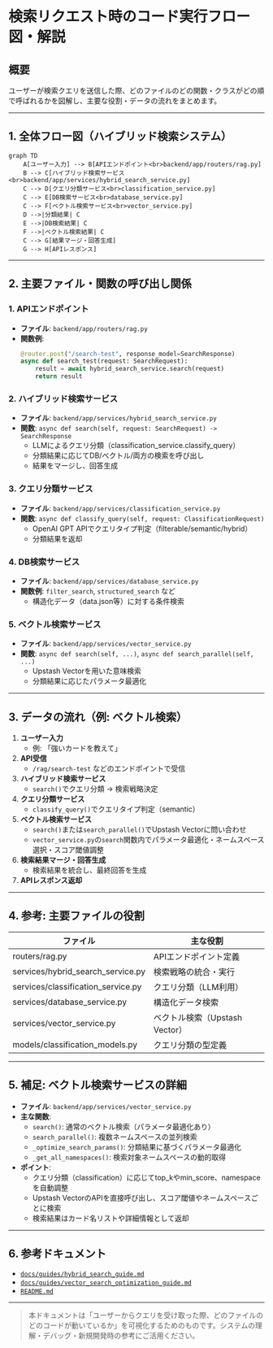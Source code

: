 # 検索リクエスト時のコード実行フロー図・解説

## 概要
ユーザーが検索クエリを送信した際、どのファイルのどの関数・クラスがどの順で呼ばれるかを図解し、主要な役割・データの流れをまとめます。

---

## 1. 全体フロー図（ハイブリッド検索システム）

```mermaid
graph TD
    A[ユーザー入力] --> B[APIエンドポイント<br>backend/app/routers/rag.py]
    B --> C[ハイブリッド検索サービス<br>backend/app/services/hybrid_search_service.py]
    C --> D[クエリ分類サービス<br>classification_service.py]
    C --> E[DB検索サービス<br>database_service.py]
    C --> F[ベクトル検索サービス<br>vector_service.py]
    D -->|分類結果| C
    E -->|DB検索結果| C
    F -->|ベクトル検索結果| C
    C --> G[結果マージ・回答生成]
    G --> H[APIレスポンス]
```

---

## 2. 主要ファイル・関数の呼び出し関係

### 1. APIエンドポイント
- **ファイル**: `backend/app/routers/rag.py`
- **関数例**:
  ```python
  @router.post("/search-test", response_model=SearchResponse)
  async def search_test(request: SearchRequest):
      result = await hybrid_search_service.search(request)
      return result
  ```

### 2. ハイブリッド検索サービス
- **ファイル**: `backend/app/services/hybrid_search_service.py`
- **関数**: `async def search(self, request: SearchRequest) -> SearchResponse`
  - LLMによるクエリ分類（classification_service.classify_query）
  - 分類結果に応じてDB/ベクトル/両方の検索を呼び出し
  - 結果をマージし、回答生成

### 3. クエリ分類サービス
- **ファイル**: `backend/app/services/classification_service.py`
- **関数**: `async def classify_query(self, request: ClassificationRequest)`
  - OpenAI GPT APIでクエリタイプ判定（filterable/semantic/hybrid）
  - 分類結果を返却

### 4. DB検索サービス
- **ファイル**: `backend/app/services/database_service.py`
- **関数例**: `filter_search`, `structured_search` など
  - 構造化データ（data.json等）に対する条件検索

### 5. ベクトル検索サービス
- **ファイル**: `backend/app/services/vector_service.py`
- **関数**: `async def search(self, ...)`, `async def search_parallel(self, ...)`
  - Upstash Vectorを用いた意味検索
  - 分類結果に応じたパラメータ最適化

---

## 3. データの流れ（例: ベクトル検索）

1. **ユーザー入力**
    - 例: 「強いカードを教えて」
2. **API受信**
    - `/rag/search-test` などのエンドポイントで受信
3. **ハイブリッド検索サービス**
    - `search()`でクエリ分類 → 検索戦略決定
4. **クエリ分類サービス**
    - `classify_query()`でクエリタイプ判定（semantic）
5. **ベクトル検索サービス**
    - `search()`または`search_parallel()`でUpstash Vectorに問い合わせ
    - `vector_service.py`の`search`関数内でパラメータ最適化・ネームスペース選択・スコア閾値調整
6. **検索結果マージ・回答生成**
    - 検索結果を統合し、最終回答を生成
7. **APIレスポンス返却**

---

## 4. 参考: 主要ファイルの役割

| ファイル | 主な役割 |
|----------|-----------------------------|
| routers/rag.py | APIエンドポイント定義 |
| services/hybrid_search_service.py | 検索戦略の統合・実行 |
| services/classification_service.py | クエリ分類（LLM利用） |
| services/database_service.py | 構造化データ検索 |
| services/vector_service.py | ベクトル検索（Upstash Vector） |
| models/classification_models.py | クエリ分類の型定義 |

---

## 5. 補足: ベクトル検索サービスの詳細

- **ファイル**: `backend/app/services/vector_service.py`
- **主な関数**:
    - `search()`: 通常のベクトル検索（パラメータ最適化あり）
    - `search_parallel()`: 複数ネームスペースの並列検索
    - `_optimize_search_params()`: 分類結果に基づくパラメータ最適化
    - `_get_all_namespaces()`: 検索対象ネームスペースの動的取得
- **ポイント**:
    - クエリ分類（classification）に応じてtop_kやmin_score、namespaceを自動調整
    - Upstash VectorのAPIを直接呼び出し、スコア閾値やネームスペースごとに検索
    - 検索結果はカード名リストや詳細情報として返却

---

## 6. 参考ドキュメント
- [`docs/guides/hybrid_search_guide.md`](../../docs/guides/hybrid_search_guide.md)
- [`docs/guides/vector_search_optimization_guide.md`](../../docs/guides/vector_search_optimization_guide.md)
- [`README.md`](../../README.md)

---

> 本ドキュメントは「ユーザーからクエリを受け取った際、どのファイルのどのコードが動いているか」を可視化するためのものです。システムの理解・デバッグ・新規開発時の参考にご活用ください。
